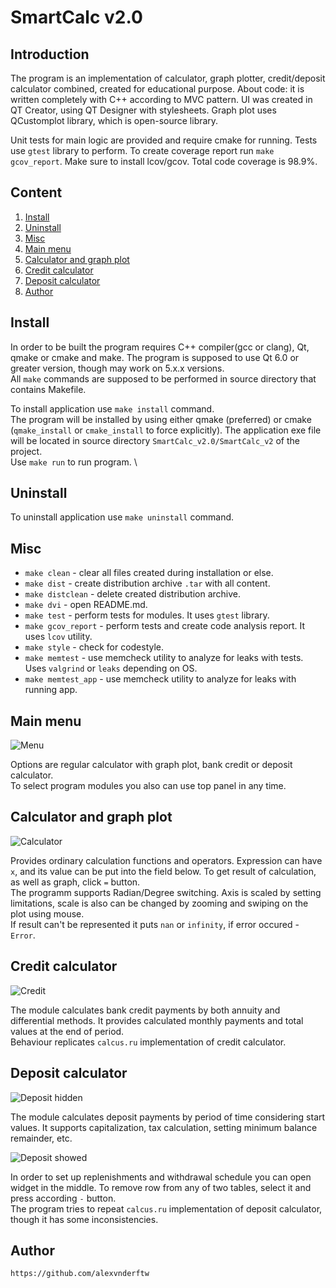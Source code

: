 # SmartCalc v2.0

## Introduction

The program is an implementation of calculator, graph plotter, credit/deposit calculator combined, created for educational purpose.
About code: it is written completely with C++ according to MVC pattern. UI was created in QT Creator, using QT Designer with stylesheets. Graph plot uses QCustomplot library, which is open-source library.

Unit tests for main logic are provided and require cmake for running. Tests use `gtest` library to perform. To create coverage report run `make gcov_report`. Make sure to install lcov/gcov. Total code coverage is 98.9%.

## Content

1. [Install](#install)
2. [Uninstall](#uninstall)
3. [Misc](#misc)
4. [Main menu](#main-menu)
5. [Calculator and graph plot](#calculator-and-graph-plot)
6. [Credit calculator](#credit-calculator)
7. [Deposit calculator](#deposit-calculator)
8. [Author](#author)

## Install

In order to be built the program requires C++ compiler(gcc or clang), Qt, qmake or cmake and make. The program is supposed to use Qt 6.0 or greater version, though may work on 5.x.x versions. \
All `make` commands are supposed to be performed in source directory that contains Makefile.

To install application use `make install` command. \
The program will be installed by using either qmake (preferred) or cmake (`qmake_install` or `cmake_install` to force explicitly).
The application exe file will be located in source directory `SmartCalc_v2.0/SmartCalc_v2` of the project. \
Use `make run` to run program. \

## Uninstall

To uninstall application use `make uninstall` command.

## Misc

- `make clean` - clear all files created during installation or else.
- `make dist` - create distribution archive `.tar` with all content.
- `make distclean` - delete created distribution archive.
- `make dvi` - open README.md.
- `make test` - perform tests for modules. It uses `gtest` library.
- `make gcov_report` - perform tests and create code analysis report. It uses `lcov` utility.
- `make style` - check for codestyle.
- `make memtest` - use memcheck utility to analyze for leaks with tests. Uses `valgrind` or `leaks` depending on OS.
- `make memtest_app` - use memcheck utility to analyze for leaks with running app.

## Main menu

![Menu](./misc/images/1_menu.png "Menu")

Options are regular calculator with graph plot, bank credit or deposit calculator. \
To select program modules you also can use top panel in any time.

## Calculator and graph plot

![Calculator](./misc/images/2_calculator.png "Calculator")

Provides ordinary calculation functions and operators. Expression can have `x`, and its value can be put into the field below. To get result of calculation, as well as graph, click `=` button. \
The programm supports Radian/Degree switching. Axis is scaled by setting limitations, scale is also can be changed by zooming and swiping on the plot using mouse. \
If result can't be represented it puts `nan` or `infinity`, if error occured - `Error`.

## Credit calculator

![Credit](./misc/images/3_credit.png "Credit")

The module calculates bank credit payments by both annuity and differential methods. It provides calculated monthly payments and total values at the end of period. \
Behaviour replicates `calcus.ru` implementation of credit calculator.

## Deposit calculator

![Deposit hidden](./misc/images/4_deposit_hide.png "Deposit hidden")

The module calculates deposit payments by period of time considering start values. It supports capitalization, tax calculation, setting minimum balance remainder, etc.

![Deposit showed](./misc/images/5_deposit_show.png "Deposit showed")

In order to set up replenishments and withdrawal schedule you can open widget in the middle. To remove row from any of two tables, select it and press according `-` button. \
The program tries to repeat `calcus.ru` implementation of deposit calculator, though it has some inconsistencies.

## Author

`https://github.com/alexvnderftw`